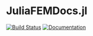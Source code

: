 # JuliaFEMDocs.jl

[![Build Status][travis-img]][travis-url]
[![Documentation][docs-latest-img]][docs-latest-url]

[travis-img]: https://travis-ci.org/JuliaFEM/JuliaFEMDocs.jl.svg?branch=master
[travis-url]: https://travis-ci.org/JuliaFEM/JuliaFEMDocs.jl

[docs-latest-img]: https://img.shields.io/badge/docs-latest-blue.svg
[docs-latest-url]: https://www.juliafem.org/JuliaFEMDocs.jl/latest
